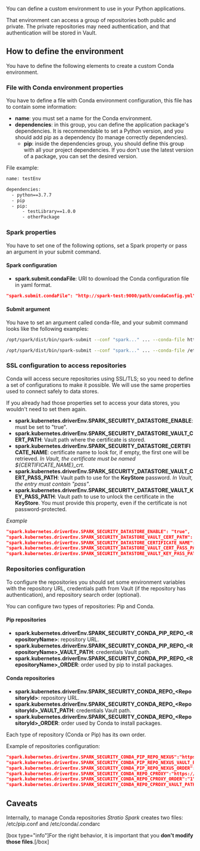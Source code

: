 You can define a custom environment to use in your Python applications.

That environment can access a group of repositories both public and private. The private repositories may need authentication, and that authentication will be stored in Vault. 

## How to define the environment

You have to define the following elements to create a custom Conda environment.

### File with Conda environment properties

You have to define a file with Conda environment configuration, this file has to contain some information:

* **name**: you must set a name for the Conda environment.
* **dependencies**: in this group, you can define the application package's dependencies.
It is recommendable to set a Python version, and you should add pip as a dependency (to manage correctly dependencies).
    * **pip**: inside the dependencies group, you should define this group with all your project dependencies. If you don't use the latest version of a package, you can set the desired version. 

File example:
```bash
name: testEnv

dependencies:
  - python==3.7.7
  - pip
  - pip:
      - testLibrary==1.0.0
      - otherPackage
```

### Spark properties

You have to set one of the following options, set a Spark property or pass an argument in your submit command.

#### Spark configuration

* **spark.submit.condaFile**: URI to download the Conda configuration file in yaml format.
```json
"spark.submit.condaFile": "http://spark-test:9000/path/condaConfig.yml"
```

#### Submit argument

You have to set an argument called conda-file, and your submit command looks like the following examples:
```bash
/opt/spark/dist/bin/spark-submit --conf "spark..." ... --conda-file http://spark-test:9000/path/condaConfig.yml ...

/opt/spark/dist/bin/spark-submit --conf "spark..." ... --conda-file /etc/path/condaConfig.yml ...
``` 

### SSL configuration to access repositories  

Conda will access secure repositories using SSL/TLS; so you need to define a set of configurations to make it possible. We will use the same properties used to connect safely to data stores.

If you already had those properties set to access your data stores, you wouldn't need to set them again.

* **spark.kubernetes.driverEnv.SPARK_SECURITY_DATASTORE_ENABLE**: must be set to "true".  
* **spark.kubernetes.driverEnv.SPARK_SECURITY_DATASTORE_VAULT_CERT_PATH**: Vault path where the certificate is stored.  
* **spark.kubernetes.driverEnv.SPARK_SECURITY_DATASTORE_CERTIFICATE_NAME**: certificate name to look for, if empty, the first one will be retrieved. *In Vault, the certificate must be named ${CERTIFICATE_NAME}_crt.*  
* **spark.kubernetes.driverEnv.SPARK_SECURITY_DATASTORE_VAULT_CERT_PASS_PATH**: Vault path to use for the **KeyStore** password. *In Vault, the entry must contain "pass"*.   
* **spark.kubernetes.driverEnv.SPARK_SECURITY_DATASTORE_VAULT_KEY_PASS_PATH**: Vault path to use to unlock the certificate in the **KeyStore**. You must provide this property, even if the certificate is not password-protected.

*Example*
```json
"spark.kubernetes.driverEnv.SPARK_SECURITY_DATASTORE_ENABLE": "true",
"spark.kubernetes.driverEnv.SPARK_SECURITY_DATASTORE_VAULT_CERT_PATH": "/v1/userland/certificates/db",
"spark.kubernetes.driverEnv.SPARK_SECURITY_DATASTORE_CERTIFICATE_NAME": "db",
"spark.kubernetes.driverEnv.SPARK_SECURITY_DATASTORE_VAULT_CERT_PASS_PATH" : "/v1/userland/passwords/db/keystore",
"spark.kubernetes.driverEnv.SPARK_SECURITY_DATASTORE_VAULT_KEY_PASS_PATH": "/v1/userland/passwords/db/keystore"
```

### Repositories configuration

To configure the repositories you should set some environment variables with the repository URL, credentials path from Vault (if the repository has authentication), and repository search order (optional).

You can configure two types of repositories: Pip and Conda.

#### Pip repositories

* **spark.kubernetes.driverEnv.SPARK_SECURITY_CONDA_PIP_REPO_\<RepositoryName\>**: repository URL.
* **spark.kubernetes.driverEnv.SPARK_SECURITY_CONDA_PIP_REPO_\<RepositoryName\>_VAULT_PATH**: credentials Vault path.
* **spark.kubernetes.driverEnv.SPARK_SECURITY_CONDA_PIP_REPO_\<RepositoryName\>_ORDER**: order used by pip to install packages.

#### Conda repositories

* **spark.kubernetes.driverEnv.SPARK_SECURITY_CONDA_REPO_\<RepositoryId\>**: repository URL.
* **spark.kubernetes.driverEnv.SPARK_SECURITY_CONDA_REPO_\<RepositoryId\>_VAULT_PATH**: credentials Vault path.
* **spark.kubernetes.driverEnv.SPARK_SECURITY_CONDA_REPO_\<RepositoryId\>_ORDER**: order used by Conda to install packages.

Each type of repository (Conda or Pip) has its own order.

Example of repositories configuration:
```json
"spark.kubernetes.driverEnv.SPARK_SECURITY_CONDA_PIP_REPO_NEXUS":"https://s000002-nexus.s000002/repository/pip-internal/simple",
"spark.kubernetes.driverEnv.SPARK_SECURITY_CONDA_PIP_REPO_NEXUS_VAULT_PATH":"/v1/userland/passwords/s000002-nexus-echo/key",
"spark.kubernetes.driverEnv.SPARK_SECURITY_CONDA_PIP_REPO_NEXUS_ORDER":"1",
"spark.kubernetes.driverEnv.SPARK_SECURITY_CONDA_REPO_CPROXY":"https://s000002-nexus.s000002/repository/conda-proxy/",
"spark.kubernetes.driverEnv.SPARK_SECURITY_CONDA_REPO_CPROXY_ORDER":"1",
"spark.kubernetes.driverEnv.SPARK_SECURITY_CONDA_REPO_CPROXY_VAULT_PATH":"/v1/userland/passwords/s000002-conda-proxy-echo/key"
``` 

## Caveats

Internally, to manage Conda repositories *Stratio Spark* creates two files: /etc/pip.conf and /etc/conda/.condarc

[box type="info"]For the right behavior, it is important that you <b>don't modify those files</b>.[/box] 
